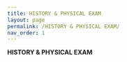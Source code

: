 ```yaml
---
title: HISTORY & PHYSICAL EXAM
layout: page
permalink: /HISTORY & PHYSICAL EXAM/
nav_order: 1
---
```


**HISTORY & PHYSICAL EXAM**